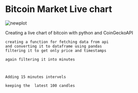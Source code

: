 # Bitcoin Market Live chart

![newplot](https://github.com/akhilkarthik/bitcoin_Live_chart/assets/40953068/d130578b-0326-4171-abcd-29dba5fee28c)


Creating a live chart of bitcoin with python and CoinGeckoAPI

    creating a function for fetching data from api
    and converting it to dataframe using pandas 
    filtering it to get only price and timestamps

    again filtering it into minutes
    


    Adding 15 minutes intervels

    keeping the  latest 100 candles
